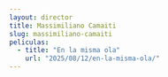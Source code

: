 ```yaml
---
layout: director
title: Massimiliano Camaiti
slug: massimiliano-camaiti
peliculas:
  - title: "En la misma ola"
    url: "2025/08/12/en-la-misma-ola/"
---
```

